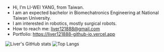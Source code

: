 - Hi, I’m LI-WEI YANG, from Taiwan.
- I am an expected bachelor in Biomechatronics Engineering at National Taiwan University.
- I am interested in robotics, mostly surgical robots.
- How to reach me: liver121888@gmail.com
- Portfolio: https://liver121888-github-io.vercel.app

![Liver's GitHub stats](https://github-readme-stats.vercel.app/api?username=Liver&show_icons=true&theme=synthwave)
![Top Langs](https://github-readme-stats.vercel.app/api/top-langs/?username=Liver&layout=compact)


<!---
liver121888/liver121888 is a ✨ special ✨ repository because its `README.md` (this file) appears on your GitHub profile.
You can click the Preview link to take a look at your changes.
--->
